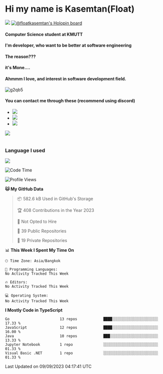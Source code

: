 # Hi my name is Kasemtan(Float)
![](https://64.media.tumblr.com/9c2a8f831efe8da556ffbf89cebb52c9/b86c1ab833a37e32-93/s1280x1920/d000dc22f75df64be2bc150f5fa69c4f6df6bb07.gifv)
[![@floatkasemtan's Holopin board](https://holopin.me/floatkasemtan)](https://holopin.io/@floatkasemtan)
#### Computer Science student at KMUTT
#### I'm developer, who want to be better at software engineering
#### The reason???
#### it's Mone.... 
#### Ahmmm I love, and interest in software development field.
![g2qb5](https://user-images.githubusercontent.com/69688279/175812510-9235eaf7-72f7-40d3-b163-56efa9aa5c6b.gif)

#### You can contact me through these (recommend using discord)
- [![](https://img.shields.io/badge/Discord-5865F2?logo=Discord&logoColor=white)](https://discordapp.com/users/278155096225742848)
- [![](https://img.shields.io/badge/Facebook-1877F2?logo=facebook&logoColor=white)](https://www.facebook.com/float.teavasirichokchai/)
- [![](https://img.shields.io/badge/linkedin-0A66C2?logo=linkedin&logoColor=white)](https://www.linkedin.com/in/floatkasemtan/)

[![](https://github-readme-stats.vercel.app/api?username=FloatKasemtan&show_icons=true&theme=nightowl)]()
#
### Language I used
[![](https://github-readme-stats.vercel.app/api/top-langs/?username=FloatKasemtan&layout=compact&theme=nightowl)]()
<!--START_SECTION:waka-->
![Code Time](http://img.shields.io/badge/Code%20Time-1%2C194%20hrs%2039%20mins-blue)

![Profile Views](http://img.shields.io/badge/Profile%20Views-2-blue)

**🐱 My GitHub Data** 

> 📦 582.6 kB Used in GitHub's Storage 
 > 
> 🏆 408 Contributions in the Year 2023
 > 
> 🚫 Not Opted to Hire
 > 
> 📜 39 Public Repositories 
 > 
> 🔑 19 Private Repositories 
 > 
📊 **This Week I Spent My Time On** 

```text
🕑︎ Time Zone: Asia/Bangkok

💬 Programming Languages: 
No Activity Tracked This Week

🔥 Editors: 
No Activity Tracked This Week

💻 Operating System: 
No Activity Tracked This Week
```

**I Mostly Code in TypeScript** 

```text
Go                       13 repos            ████░░░░░░░░░░░░░░░░░░░░░   17.33 % 
JavaScript               12 repos            ████░░░░░░░░░░░░░░░░░░░░░   16.00 % 
Java                     10 repos            ███░░░░░░░░░░░░░░░░░░░░░░   13.33 % 
Jupyter Notebook         1 repo              ░░░░░░░░░░░░░░░░░░░░░░░░░   01.33 % 
Visual Basic .NET        1 repo              ░░░░░░░░░░░░░░░░░░░░░░░░░   01.33 % 
```




 Last Updated on 09/09/2023 04:17:41 UTC
<!--END_SECTION:waka-->
<!--
**FloatKasemtan/FloatKasemtan** is a ✨ _special_ ✨ repository because its `README.md` (this file) appears on your GitHub profile.

Here are some ideas to get you started:

- 🔭 I’m currently working on ...
- 🌱 I’m currently learning ...
- 👯 I’m looking to collaborate on ...
- 🤔 I’m looking for help with ...
- 💬 Ask me about ...
- 📫 How to reach me: ...
- 😄 Pronouns: ...
- ⚡ Fun fact: ...
-->
